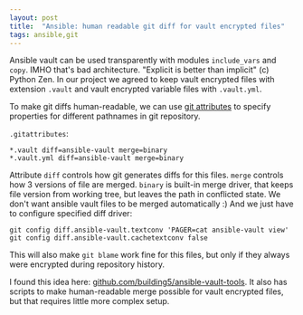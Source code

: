 ```yaml
---
layout: post
title:  "Ansible: human readable git diff for vault encrypted files"
tags: ansible,git
---
```


Ansible vault can be used transparently with modules `include_vars` and `copy`. IMHO that's bad architecture. "Explicit is better than implicit" (c) Python Zen. In our project we agreed to keep vault encrypted files with extension `.vault` and vault encrypted variable files with `.vault.yml`.

To make git diffs human-readable, we can use [git attributes](https://git-scm.com/book/en/v2/Customizing-Git-Git-Attributes) to specify properties for different pathnames in git repository.

`.gitattributes`:

```git
*.vault diff=ansible-vault merge=binary
*.vault.yml diff=ansible-vault merge=binary
```

Attribute `diff` controls how git generates diffs for this files. `merge` controls how 3 versions of file are merged. `binary` is built-in merge driver, that keeps file version from working tree, but leaves the path in conflicted state. We don't want ansible vault files to be merged automatically :) And we just have to configure specified diff driver:

```shell
git config diff.ansible-vault.textconv 'PAGER=cat ansible-vault view'
git config diff.ansible-vault.cachetextconv false
```

This will also make `git blame` work fine for this files, but only if they always were encrypted during repository history.

I found this idea here: [github.com/building5/ansible-vault-tools](https://github.com/building5/ansible-vault-tools). It also has scripts to make human-readable merge possible for vault encrypted files, but that requires little more complex setup.
